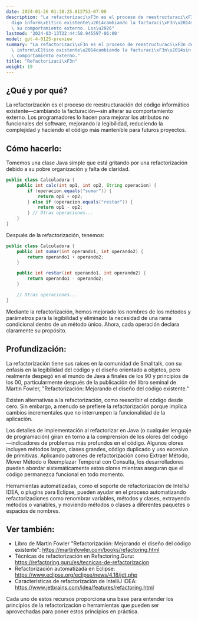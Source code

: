 ```yaml
---
date: 2024-01-26 01:38:25.812753-07:00
description: "La refactorizaci\xF3n es el proceso de reestructuraci\xF3n del c\xF3\
  digo inform\xE1tico existente\u2014cambiando la facturaci\xF3n\u2014sin alterar\
  \ su comportamiento externo. Los\u2026"
lastmod: '2024-03-13T22:44:58.945597-06:00'
model: gpt-4-0125-preview
summary: "La refactorizaci\xF3n es el proceso de reestructuraci\xF3n del c\xF3digo\
  \ inform\xE1tico existente\u2014cambiando la facturaci\xF3n\u2014sin alterar su\
  \ comportamiento externo."
title: "Refactorizaci\xF3n"
weight: 19
---
```


## ¿Qué y por qué?
La refactorización es el proceso de reestructuración del código informático existente—cambiando la facturación—sin alterar su comportamiento externo. Los programadores lo hacen para mejorar los atributos no funcionales del software, mejorando la legibilidad, reduciendo la complejidad y haciendo el código más mantenible para futuros proyectos.

## Cómo hacerlo:
Tomemos una clase Java simple que está gritando por una refactorización debido a su pobre organización y falta de claridad.

```java
public class Calculadora {
    public int calc(int op1, int op2, String operacion) {
        if (operacion.equals("sumar")) {
            return op1 + op2;
        } else if (operacion.equals("restar")) {
            return op1 - op2;
        } // Otras operaciones...
    }
}
```

Después de la refactorización, tenemos:

```java
public class Calculadora {
    public int sumar(int operando1, int operando2) {
        return operando1 + operando2;
    }

    public int restar(int operando1, int operando2) {
        return operando1 - operando2;
    }

    // Otras operaciones...
}
```

Mediante la refactorización, hemos mejorado los nombres de los métodos y parámetros para la legibilidad y eliminado la necesidad de una rama condicional dentro de un método único. Ahora, cada operación declara claramente su propósito.

## Profundización:
La refactorización tiene sus raíces en la comunidad de Smalltalk, con su énfasis en la legibilidad del código y el diseño orientado a objetos, pero realmente despegó en el mundo de Java a finales de los 90 y principios de los 00, particularmente después de la publicación del libro seminal de Martin Fowler, "Refactorización: Mejorando el diseño del código existente."

Existen alternativas a la refactorización, como reescribir el código desde cero. Sin embargo, a menudo se prefiere la refactorización porque implica cambios incrementales que no interrumpen la funcionalidad de la aplicación.

Los detalles de implementación al refactorizar en Java (o cualquier lenguaje de programación) giran en torno a la comprensión de los olores del código—indicadores de problemas más profundos en el código. Algunos olores incluyen métodos largos, clases grandes, código duplicado y uso excesivo de primitivas. Aplicando patrones de refactorización como Extraer Método, Mover Método o Reemplazar Temporal con Consulta, los desarrolladores pueden abordar sistemáticamente estos olores mientras aseguran que el código permanezca funcional en todo momento.

Herramientas automatizadas, como el soporte de refactorización de IntelliJ IDEA, o plugins para Eclipse, pueden ayudar en el proceso automatizando refactorizaciones como renombrar variables, métodos y clases, extrayendo métodos o variables, y moviendo métodos o clases a diferentes paquetes o espacios de nombres.

## Ver también:
- Libro de Martin Fowler "Refactorización: Mejorando el diseño del código existente": https://martinfowler.com/books/refactoring.html
- Técnicas de refactorización en Refactoring.Guru: https://refactoring.guru/es/tecnicas-de-refactorizacion
- Refactorización automatizada en Eclipse: https://www.eclipse.org/eclipse/news/4.18/jdt.php
- Características de refactorización de IntelliJ IDEA: https://www.jetbrains.com/idea/features/refactoring.html

Cada uno de estos recursos proporciona una base para entender los principios de la refactorización o herramientas que pueden ser aprovechadas para poner estos principios en práctica.
